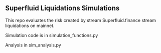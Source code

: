 ## Superfluid Liquidations Simulations

This repo evaluates the risk created by stream Superfluid.finance stream liquidations on mainnet.

Simulation code is in simulation_functions.py

Analysis in sim_analysis.py
